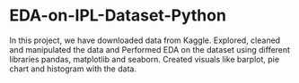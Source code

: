 # EDA-on-IPL-Dataset-Python
In this project, we have downloaded data from Kaggle.
Explored, cleaned and manipulated the data and Performed EDA on the dataset using different libraries pandas, matplotlib and seaborn. Created visuals like barplot, pie chart and histogram with the data.
